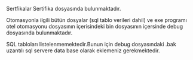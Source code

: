 Sertfikalar Sertifika dosyasında bulunmaktadır.


Otomasyonla ilgili bütün dosyalar (sql tablo verileri dahil) ve exe programı otel otomasyonu dosyasının içerisindeki bin dosyasının içersinde debug dosyasında bulunmaktadır.

SQL tabloları listelenmemektedir.Bunun için debug dosyasındaki .bak uzantılı sql servere data base olarak eklemeniz gerekmektedir.
